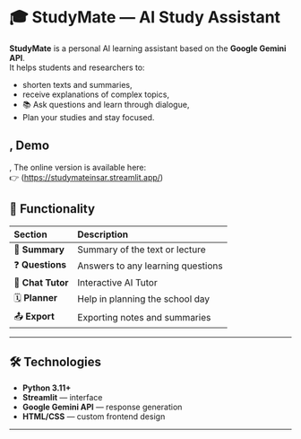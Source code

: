 # 🎓 StudyMate — AI Study Assistant

**StudyMate** is a personal AI learning assistant based on the **Google Gemini API**.  
It helps students and researchers to:
- shorten texts and summaries,  
- receive explanations of complex topics,  
- 📚 Ask questions and learn through dialogue,  
- Plan your studies and stay focused.

## , Demo

, The online version is available here:  
👉 (https://studymateinsar.streamlit.app/)


## 🧩 Functionality

| Section | Description |
|:--|:--|
| 📝 **Summary** | Summary of the text or lecture |
| ❓ **Questions** | Answers to any learning questions |
| 💬 **Chat Tutor** | Interactive AI Tutor |
| 🗓️ **Planner** | Help in planning the school day |
| 📤 **Export** | Exporting notes and summaries |

---

## 🛠️ Technologies

- **Python 3.11+**
- **Streamlit** — interface
- **Google Gemini API** — response generation
- **HTML/CSS** — custom frontend design

---
